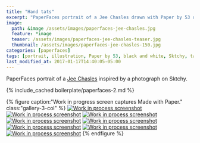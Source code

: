 ```yaml
---
title: "Hand tats"
excerpt: "PaperFaces portrait of a Jee Chasles drawn with Paper by 53 on an iPad."
image: 
  path: &image /assets/images/paperfaces-jee-chasles.jpg 
  feature: *image
  teaser: /assets/images/paperfaces-jee-chasles-teaser.jpg
  thumbnail: /assets/images/paperfaces-jee-chasles-150.jpg
categories: [paperfaces]
tags: [portrait, illustration, Paper by 53, black and white, Sktchy, tattoo]
last_modified_at: 2017-01-17T14:40:05-05:00
---
```


PaperFaces portrait of a [Jee Chasles](http://sktchy.com/qCk1i ) inspired by a photograph on Sktchy.

{% include_cached boilerplate/paperfaces-2.md %}

{% figure caption:"Work in progress screen captures Made with Paper." class:"gallery-3-col" %}
[![Work in process screenshot](/assets/images/paperfaces-jee-chasles-process-1-600.jpg)](/assets/images/paperfaces-jee-chasles-process-1-lg.jpg)
[![Work in process screenshot](/assets/images/paperfaces-jee-chasles-process-2-600.jpg)](/assets/images/paperfaces-jee-chasles-process-2-lg.jpg)
[![Work in process screenshot](/assets/images/paperfaces-jee-chasles-process-3-600.jpg)](/assets/images/paperfaces-jee-chasles-process-3-lg.jpg)
[![Work in process screenshot](/assets/images/paperfaces-jee-chasles-process-4-600.jpg)](/assets/images/paperfaces-jee-chasles-process-4-lg.jpg)
[![Work in process screenshot](/assets/images/paperfaces-jee-chasles-process-5-600.jpg)](/assets/images/paperfaces-jee-chasles-process-5-lg.jpg)
[![Work in process screenshot](/assets/images/paperfaces-jee-chasles-process-6-600.jpg)](/assets/images/paperfaces-jee-chasles-process-6-lg.jpg)
[![Work in process screenshot](/assets/images/paperfaces-jee-chasles-process-7-600.jpg)](/assets/images/paperfaces-jee-chasles-process-7-lg.jpg)
[![Work in process screenshot](/assets/images/paperfaces-jee-chasles-process-8-600.jpg)](/assets/images/paperfaces-jee-chasles-process-8-lg.jpg)
{% endfigure %}
